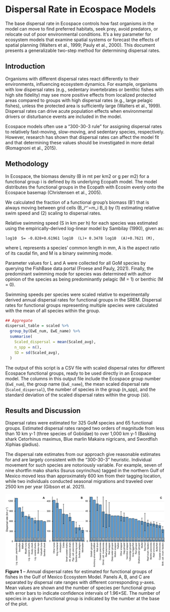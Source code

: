 # Dispersal Rate in Ecospace Models

The base dispersal rate in Ecospace controls how fast organisms in the model can move to find preferred habitats, seek prey, avoid predators, or relocate out of poor environmental conditions. It’s a key parameter for ecosystem models that examine spatial systems or forecast the effects of spatial planning (Walters et al., 1999; Pauly et al., 2000). This document presents a generalizable two-step method for determining dispersal rates. 

## Introduction

Organisms with different dispersal rates react differently to their environments, influencing ecosystem dynamics. For example, organisms with low dispersal rates (e.g., sedentary invertebrates or benthic fishes with high site fidelity) may see more positive effects from localized protected areas compared to groups with high dispersal rates (e.g., large pelagic fishes), unless the protected area is sufficiently large (Walters et al., 1999). Dispersal rates can drive acute population effects when environmental drivers or disturbance events are included in the model. 

Ecospace models often use a “300-30-3 rule” for assigning dispersal rates to relatively fast-moving, slow-moving, and sedentary species, respectively. However, research has shown that dispersal rates can affect the model fit and that determining these values should be investigated in more detail (Romagnoni et al., 2015). 

## Methodology

In Ecospace, the biomass density (B in mt per km2 or g per m2) for a functional group i is defined by its underlying Ecopath model. The model distributes the functional groups in the Ecopath with Ecosim evenly onto the Ecospace basemap (Christensen et al., 2005).

We calculated the fraction of a functional group’s biomass (B’) that is always moving between grid cells (B_i^'=m_i B_i) by (1) estimating relative swim speed and (2) scaling to dispersal rates.  

Relative swimming speed (S in km per h) for each species was estimated using the empirically-derived log-linear model by Sambilay (1990), given as: 

```
log10  S= -0.828+0.61961 log10  (L)+ 0.3478 log10  (A)+0.7621 (M),
```

where L represents a species’ common length in mm, A is the aspect ratio of its caudal fin, and M is a binary swimming mode.

Parameter values for L and A were collected for all GoM species by querying the FishBase data portal (Froese and Pauly, 2021). Finally, the predominant swimming mode for species was determined with author opinion of the species as being predominantly pelagic (M = 1) or benthic (M = 0).

Swimming speeds per species were scaled relative to experimentally derived annual dispersal rates for functional groups in the SREM. Dispersal rates for functional groups representing multiple species were calculated with the mean of all species within the group. 

```R
## Aggregate
dispersal_table = scaled %>% 
  group_by(EwE_num, EwE_name) %>% 
  summarise(
    Scaled_dispersal = mean(Scaled_avg),
    n_spp = n(),
    SD = sd(Scaled_avg),
  )
```
The output of this script is a CSV file with scaled dispersal rates for different Ecospace functional groups, ready to be used directly in an Ecospace model. The columns in this output file include the Ecospace group number (`EwE_num`), the group name (`EwE_name`), the mean scaled dispersal rate (`Scaled_dispersal`), the number of species in the group (n_spp), and the standard deviation of the scaled dispersal rates within the group (`SD`).

## Results and Discussion

Dispersal rates were estimated for 325 GoM species and 65 functional groups. Estimated dispersal rates ranged two orders of magnitude from less than 10 km y-1 (three species of Gobiidae) to over 1,000 km y-1 (Basking shark Cetorhinus maximus, Blue marlin Makaira nigricans, and Swordfish Xiphias gladius). 

The dispersal rate estimates from our approach give reasonable estimates for and are largely consistent with the “300-30-3” heuristic. Individual movement for such species are notoriously variable. For example, seven of nine shortfin mako sharks (Isurus oxyrinchus) tagged in the northern Gulf of Mexico moved less than approximately 600 km from their tagging location, while two individuals conducted seasonal migrations and traveled over 2500 km per year (Gibson et al. 2021).

![Plot](Ecospace-dispersal-rates/plot-dispersal-3panel.png)
**Figure 1** – Annual dispersal rates for estimated for functional groups of fishes in the Gulf of Mexico Ecosystem Model. Panels A, B, and C are separated by dispersal rate ranges with different corresponding y-axes. Mean values are shown and the number of species per functional group with error bars to indicate confidence intervals of 1.96×SE. The number of species in a given functional group is indicated by the number at the base of the plot. 
